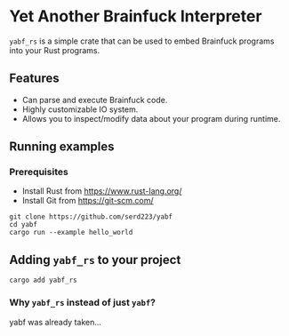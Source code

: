 # Yet Another Brainfuck Interpreter

`yabf_rs` is a simple crate that can be used to embed Brainfuck programs into your Rust programs.

## Features

- Can parse and execute Brainfuck code.
- Highly customizable IO system.
- Allows you to inspect/modify data about your program during runtime.


## Running examples
### Prerequisites
- Install Rust from https://www.rust-lang.org/
- Install Git from https://git-scm.com/

```
git clone https://github.com/serd223/yabf
cd yabf
cargo run --example hello_world
```

## Adding `yabf_rs` to your project

`cargo add yabf_rs`


### Why `yabf_rs` instead of just `yabf`?
yabf was already taken...
